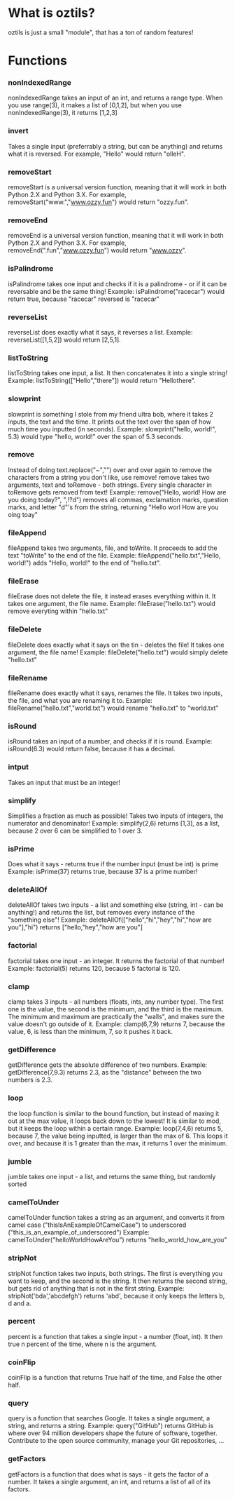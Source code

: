 # What is oztils?
oztils is just a small "module", that has a ton of random features!
# Functions
### nonIndexedRange
nonIndexedRange takes an input of an int, and returns a range type. 
When you use range(3), it makes a list of [0,1,2], but when you use nonIndexedRange(3), it returns [1,2,3]
### invert
Takes a single input (preferrably a string, but can be anything) and returns what it is reversed.
For example, "Hello" would return "olleH".
### removeStart
removeStart is a universal version function, meaning that it will work in both Python 2.X and Python 3.X.
For example, removeStart("www.","www.ozzy.fun") would return "ozzy.fun".
### removeEnd
removeEnd is a universal version function, meaning that it will work in both Python 2.X and Python 3.X.
For example, removeEnd(".fun","www.ozzy.fun") would return "www.ozzy".
### isPalindrome
isPalindrome takes one input and checks if it is a palindrome - or if it can be reversable and be the same thing!
Example: isPalindrome("racecar") would return true, because "racecar" reversed is "racecar"
### reverseList
reverseList does exactly what it says, it reverses a list.
Example: reverseList([1,5,2]) would return [2,5,1].
### listToString
listToString takes one input, a list. It then concatenates it into a single string!
Example: listToString(["Hello","there"]) would return "Hellothere".
### slowprint
slowprint is something I stole from my friend ultra bob, where it takes 2 inputs, the text and the time.
It prints out the text over the span of how much time you inputted (in seconds).
Example: slowprint("hello, world!", 5.3) would type "hello, world!" over the span of 5.3 seconds.
### remove
Instead of doing text.replace("~","") over and over again to remove the characters from a string you don't like, use remove!
remove takes two arguments, text and toRemove - both strings. Every single character in toRemove gets removed from text!
Example: remove("Hello, world! How are you doing today?", ",!?d") removes all commas, exclamation marks, question marks, and letter "d"'s from the string, returning "Hello worl How are you oing toay"
### fileAppend
fileAppend takes two arguments, file, and toWrite. It proceeds to add the text "toWrite" to the end of the file.
Example: fileAppend("hello.txt","Hello, world!") adds "Hello, world!" to the end of "hello.txt".
### fileErase
fileErase does not delete the file, it instead erases everything within it. It takes one argument, the file name.
Example: fileErase("hello.txt") would remove everyting within "hello.txt"
### fileDelete
fileDelete does exactly what it says on the tin - deletes the file! It takes one argument, the file name!
Example: fileDelete("hello.txt") would simply delete "hello.txt"
### fileRename
fileRename does exactly what it says, renames the file. It takes two inputs, the file, and what you are renaming it to.
Example: fileRename("hello.txt","world.txt") would rename "hello.txt" to "world.txt"
### isRound
isRound takes an input of a number, and checks if it is round.
Example: isRound(6.3) would return false, because it has a decimal.
### intput
Takes an input that must be an integer!
### simplify
Simplifies a fraction as much as possible! Takes two inputs of integers, the numerator and denominator!
Example: simplify(2,6) returns [1,3], as a list, because 2 over 6 can be simplified to 1 over 3.
### isPrime
Does what it says - returns true if the number input (must be int) is prime
Example: isPrime(37) returns true, because 37 is a prime number!
### deleteAllOf
deleteAllOf takes two inputs - a list and something else (string, int - can be anything!) and returns the list, but removes every instance of the "something else"!
Example: deleteAllOf(["hello","hi","hey","hi","how are you"],"hi") returns ["hello,"hey","how are you"]
### factorial
factorial takes one input - an integer. It returns the factorial of that number!
Example: factorial(5) returns 120, because 5 factorial is 120.
### clamp
clamp takes 3 inputs - all numbers (floats, ints, any number type). The first one is the value, the second is the minimum, and the third is the maximum. The minimum and maximum are practically the "walls", and makes sure the value doesn't go outside of it.
Example: clamp(6,7,9) returns 7, because the value, 6, is less than the minimum, 7, so it pushes it back.
### getDifference
getDifference gets the absolute difference of two numbers.
Example: getDifference(7,9.3) returns 2.3, as the "distance" between the two numbers is 2.3.
### loop
the loop function is similar to the bound function, but instead of maxing it out at the max value, it loops back down to the lowest! It is similar to mod, but it keeps the loop within a certain range.
Example: loop(7,4,6) returns 5, because 7, the value being inputted, is larger than the max of 6. This loops it over, and because it is 1 greater than the max, it returns 1 over the minimum.
### jumble
jumble takes one input - a list, and returns the same thing, but randomly sorted
### camelToUnder
camelToUnder function takes a string as an argument, and converts it from camel case ("thisIsAnExampleOfCamelCase") to underscored ("this_is_an_example_of_underscored")
Example:
camelToUnder("helloWorldHowAreYou") returns "hello_world_how_are_you"
### stripNot
stripNot function takes two inputs, both strings. The first is everything you want to keep, and the second is the string. It then returns the second string, but gets rid of anything that is not in the first string.
Example:
stripNot('bda','abcdefgh') returns 'abd', because it only keeps the letters b, d and a.
### percent
percent is a function that takes a single input - a number (float, int). It then true n percent of the time, where n is the argument.
### coinFlip
coinFlip is a function that returns True half of the time, and False the other half.
### query
query is a function that searches Google. It takes a single argument, a string, and returns a string.
Example:
query("GitHub") returns
GitHub is where over 94 million developers shape the future of software, together. Contribute to the open source community, manage your Git repositories, ...
### getFactors
getFactors is a function that does what is says - it gets the factor of a number. It takes a single argument, an int, and returns a list of all of its factors.
